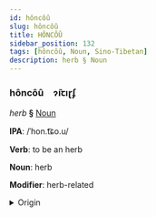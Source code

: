```yaml
---
id: hôncôû
slug: hôncôû
title: HÔNCÔÛ
sidebar_position: 132
tags: [hôncôû, Noun, Sino-Tibetan]
description: herb § Noun
---
```


### hôncôû&emsp;<span kind="abugida">ɂ̃ıꞇıɽʄ</span>

*herb* **§** [Noun](../../tags/Noun)

**IPA**: /ˈhon.t͡ɕo.u/

**Verb**: to be an herb

**Noun**: herb

**Modifier**: herb-related

<details>
    <summary>Origin</summary>
    Cantonese 香草 hoeng1 cou2 /hɔːŋ˥ tsʰou̯˧˥/<br/>
    <em>Sino-Tibetan Language Family</em>
</details>